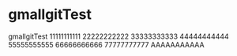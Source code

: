 # gmallgitTest
gmallgitTest
11111111111
22222222222
33333333333
44444444444
55555555555
66666666666
77777777777
AAAAAAAAAAA

